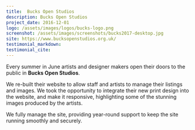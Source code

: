 ```yaml
---
title:  Bucks Open Studios
description: Bucks Open Studios
project_date: 2016-12-01
logo: /assets/images/logos/bucks-logo.png
screenshot: /assets/images/screenshots/bucks2017-desktop.jpg
site: https://www.bucksopenstudios.org.uk/
testimonial_markdown: 
testimonial_cite: 
---
```


Every summer in June artists and designer makers open their doors to the public in **Bucks Open Studios**.   

We re-built their website to allow staff and artists to manage their listings and images. We took the opportunity to integrate their new print design into the website, and make it responsive, highlighting some of the stunning images produced by the artists.  

We fully manage the site, providing year-round support to keep the site running smoothly and securely.  
